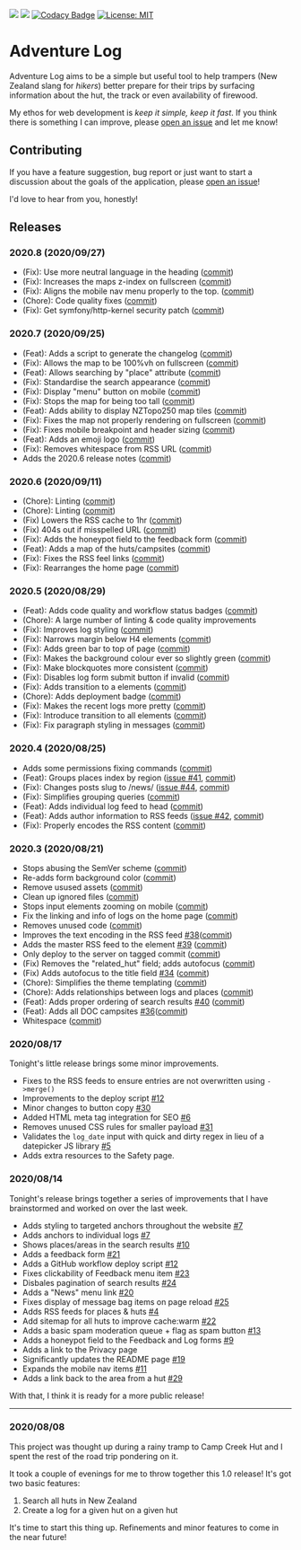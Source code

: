 ![](https://img.shields.io/uptimerobot/ratio/m785755282-f5ee4e9d0e6a7e2d9e757d1d?label=Uptime)
![](https://img.shields.io/github/v/tag/finnito/adventure-log)
[![Codacy Badge](https://app.codacy.com/project/badge/Grade/33f7457363954919b61e0d8dcbda2ac2)](https://www.codacy.com/manual/finn_3/adventure-log?utm_source=github.com&amp;utm_medium=referral&amp;utm_content=finnito/adventure-log&amp;utm_campaign=Badge_Grade)
[![License: MIT](https://img.shields.io/badge/License-MIT-yellow.svg)](https://opensource.org/licenses/MIT)

# Adventure Log

Adventure Log aims to be a simple but useful tool to help trampers (New Zealand slang for _hikers_) better prepare for their trips by surfacing information about the hut, the track or even availability of firewood.

My ethos for web development is _keep it simple, keep it fast_. If you think there is something I can improve, please [open an issue](https://github.com/finnito/adventure-log/issues/new) and let me know!

## Contributing

If you have a feature suggestion, bug report or just want to start a discussion about the goals of the application, please [open an issue](https://github.com/finnito/adventure-log/issues/new)!

I'd love to hear from you, honestly!

## Releases

### 2020.8 (2020/09/27)

- (Fix): Use more neutral language in the heading ([commit](https://github.com/finnito/adventure-log/commit/b2ac1c2aaa54807ca007de4e8949e660762af527))
- (Fix): Increases the maps z-index on fullscreen ([commit](https://github.com/finnito/adventure-log/commit/0284dcc87ec0232e4cfd65b87b9372fd7e277005))
- (Fix): Aligns the mobile nav menu properly to the top. ([commit](https://github.com/finnito/adventure-log/commit/c46e49ad13571af71b75a3eda10f5ffb0ce00a65))
- (Chore): Code quality fixes ([commit](https://github.com/finnito/adventure-log/commit/49239004030e002618471afa08ed1dea2804ff9c))
- (Fix): Get symfony/http-kernel security patch ([commit](https://github.com/finnito/adventure-log/commit/4e9c2193d52ec19a6e87897e150428459f906bb6))

### 2020.7 (2020/09/25)

- (Feat): Adds a script to generate the changelog ([commit](https://github.com/finnito/adventure-log/commit/0ceaf04382d55b4f5f242715599b167c04265185))
- (Fix): Allows the map to be 100%vh on fullscreen ([commit](https://github.com/finnito/adventure-log/commit/624871ea84108de6996359d7042c9745936616aa))
- (Feat): Allows searching by "place" attribute ([commit](https://github.com/finnito/adventure-log/commit/6ae1d128b1cf11bc9af71c838697109b05ddd064))
- (Fix): Standardise the search appearance ([commit](https://github.com/finnito/adventure-log/commit/6d054cb4ce5d4d2f7a5b648055a9ca0281f93271))
- (Fix): Display "menu" button on mobile ([commit](https://github.com/finnito/adventure-log/commit/6f13a6f88c05e80bd1644f55376817e849c37a0c))
- (Fix): Stops the map for being too tall ([commit](https://github.com/finnito/adventure-log/commit/c41e71fb5ded3d721cce6985292682bc19d587b2))
- (Feat): Adds ability to display NZTopo250 map tiles ([commit](https://github.com/finnito/adventure-log/commit/e85ee3f03ffbe016705a872b0634c401198476b5))
- (Fix): Fixes the map not properly rendering on fullscreen ([commit](https://github.com/finnito/adventure-log/commit/c50108aec49ff674a23ee3e2eded53c3ad30e1da))
- (Fix): Fixes mobile breakpoint and header sizing ([commit](https://github.com/finnito/adventure-log/commit/6516f2638dae9f5d71126fbdec619f925f78bbdf))
- (Feat): Adds an emoji logo ([commit](https://github.com/finnito/adventure-log/commit/0943a59c4c4064be005e6639ccbf95c75dd1da19))
- (Fix): Removes whitespace from RSS URL ([commit](https://github.com/finnito/adventure-log/commit/8aa9c8334ee7b825b994fd8db8a69c904cc20212))
- Adds the 2020.6 release notes ([commit](https://github.com/finnito/adventure-log/commit/3b232a180d021a3bdbb3d71f17fc3edc831a56a8))

### 2020.6 (2020/09/11)

- (Chore): Linting ([commit](https://github.com/finnito/adventure-log/commit/ba60f6d8e131f212513f6c054812a0ed4d949421))
- (Chore): Linting ([commit](https://github.com/finnito/adventure-log/commit/f895eeb7097cca87d0b600dc5aaf7f1b703ea6f7))
- (Fix) Lowers the RSS cache to 1hr ([commit](https://github.com/finnito/adventure-log/commit/8d3bb7733c7bf6688990c0d377aef0f0c08a7fe8))
- (Fix) 404s out if misspelled URL ([commit](https://github.com/finnito/adventure-log/commit/d14180163d9968acf156e1df1c719c24b8c55ea0))
- (Fix): Adds the honeypot field to the feedback form ([commit](https://github.com/finnito/adventure-log/commit/fd93b1a0e39486bb465b4a9232103178b31a9d7a))
- (Feat): Adds a map of the huts/campsites ([commit](https://github.com/finnito/adventure-log/commit/8d25e7460150cd43234ed6d62e1c1ec3f9bf632e))
- (Fix): Fixes the RSS feel links ([commit](https://github.com/finnito/adventure-log/commit/91a2fb4cad35298cfdb380c1588054e6ef91c8a1))
- (Fix): Rearranges the home page ([commit](https://github.com/finnito/adventure-log/commit/9e5fd4d9f8ace8c3635bfc1075db95871619c710))

### 2020.5 (2020/08/29)

- (Feat): Adds code quality and workflow status badges ([commit](https://github.com/finnito/adventure-log/commit/d097217e063d5270b7833d75ea88d124e0248748))
- (Chore): A large number of linting & code quality improvements
- (Fix): Improves log styling ([commit](https://github.com/finnito/adventure-log/commit/4a972d21d3af89f4768085917550bf202a9a5dfb))
- (Fix): Narrows margin below H4 elements ([commit](https://github.com/finnito/adventure-log/commit/37f566d20093e26297e12461cd7281da7f85f0b8))
- (Fix): Adds green bar to top of page ([commit](https://github.com/finnito/adventure-log/commit/1280325ebeaa2e2e7d11ef1601ba8f8e6f0e66d0))
- (Fix): Makes the background colour ever so slightly green ([commit](https://github.com/finnito/adventure-log/commit/152bde62d3e07297810d645695e1c05e21f46836))
- (Fix): Make blockquotes more consistent ([commit](https://github.com/finnito/adventure-log/commit/c8e61bdc76df488b3ca77c2ca3a7d86c57116dab))
- (Fix): Disables log form submit button if invalid ([commit](https://github.com/finnito/adventure-log/commit/9e4e475d74cd0e502ddae11ae4f57703721ba591))
- (Fix): Adds transition to a elements ([commit](https://github.com/finnito/adventure-log/commit/10b84b6f20206a5c5f87ca0fcbd18cf3518914e7))
- (Chore): Adds deployment badge ([commit](https://github.com/finnito/adventure-log/commit/1b113819e36eecc2d40e17b8c09f463c5799d5de))
- (Fix): Makes the recent logs more pretty ([commit](https://github.com/finnito/adventure-log/commit/df5a248ba2ed379ab3152e71dbba9d4a5116fc9e))
- (Fix): Introduce transition to all elements ([commit](https://github.com/finnito/adventure-log/commit/56846025a8e2e8a514a55b93e410247dce79e60c))
- (Fix): Fix paragraph styling in messages ([commit](https://github.com/finnito/adventure-log/commit/0a540bffe1c67183ee8e522b01757a680a488a96))

### 2020.4 (2020/08/25)

- Adds some permissions fixing commands ([commit](https://github.com/finnito/adventure-log/commit/1e7ec91ecc89eeb8320c2cdf76967234a2c4e481))
- (Feat): Groups places index by region ([issue #41](https://github.com/finnito/adventure-log/issues/41), [commit](https://github.com/finnito/adventure-log/commit/34a6baac2f9f6eeb2e66b599fc1210e762e81cfa))
- (Fix): Changes posts slug to /news/ ([issue #44](https://github.com/finnito/adventure-log/issues/44), [commit](https://github.com/finnito/adventure-log/commit/a8f161ddb36bed80d0645192278021759d9b1523))
- (Fix): Simplifies grouping queries ([commit](https://github.com/finnito/adventure-log/commit/c11d8f4cf27770c9a60293d9c54de25f692ef667))
- (Feat): Adds individual log feed to head ([commit](https://github.com/finnito/adventure-log/commit/49bb42c11787077e235b183b3fe6b941e087230f))
- (Feat): Adds author information to RSS feeds ([issue #42](https://github.com/finnito/adventure-log/issues/42), [commit](https://github.com/finnito/adventure-log/commit/f209bb08b446754499e7173cdc44c12e845dfe43))
- (Fix): Properly encodes the RSS content ([commit](https://github.com/finnito/adventure-log/commit/6cf86972d46f7fd59b4bcc317cbd2affafaa7b24))

### 2020.3 (2020/08/21)

- Stops abusing the SemVer scheme ([commit](https://github.com/finnito/adventure-log/commit/680f283f4d5811b6cb061f83ed93a6a981e0833e))
- Re-adds form background color ([commit](https://github.com/finnito/adventure-log/commit/fca980ae5bd698c830856bc52c38ed05f7ef568b))
- Remove usused assets ([commit](https://github.com/finnito/adventure-log/commit/37fb153c3b70ab7de61bdd9bc6af139898cdebc6))
- Clean up ignored files ([commit](https://github.com/finnito/adventure-log/commit/0571a31851d25d9f7f9e5683a086e2b47ed41bb7))
- Stops input elements zooming on mobile ([commit](https://github.com/finnito/adventure-log/commit/b04d56e8699bff95f4c7c708aea5a53edbef9f69))
- Fix the linking and info of logs on the home page ([commit](https://github.com/finnito/adventure-log/commit/5ca67717e0a3e5fe8979269edcf47fdb4250dd13))
- Removes unused code ([commit](https://github.com/finnito/adventure-log/commit/2acb1f2a2e3076d32653c0c85d8d20edd184a338))
- Improves the text encoding in the RSS feed [#38](https://github.com/finnito/adventure-log/issues/38)([commit](https://github.com/finnito/adventure-log/commit/7bcf8d855c670689304a1a745685f840e5384320))
- Adds the master RSS feed to the <head> element [#39](https://github.com/finnito/adventure-log/issues/39) ([commit](https://github.com/finnito/adventure-log/commit/430c18ff95ed5ca8ef56484ca2fd47f86f2da2b0))
- Only deploy to the server on tagged commit ([commit](https://github.com/finnito/adventure-log/commit/8c44f71652f49e1fdd8b3e2dff22b39553261257))
- (Fix) Removes the "related_hut" field; adds autofocus ([commit](https://github.com/finnito/adventure-log/commit/987bc4885d31987997642c49f4bb19c8c9e5642f))
- (Fix) Adds autofocus to the title field [#34](https://github.com/finnito/adventure-log/issues/34) ([commit](https://github.com/finnito/adventure-log/commit/bdbb62fd6fdc8d60a4b3cc7e23b77dfc168a820b))
- (Chore): Simplifies the theme templating ([commit](https://github.com/finnito/adventure-log/commit/bd7ac6482cfd4c261e31bf0a98898acedafae637))
- (Chore): Adds relationships between logs and places ([commit](https://github.com/finnito/adventure-log/commit/78e846aaf97c76208db934ba672785f9103e7f93))
- (Feat): Adds proper ordering of search results [#40](https://github.com/finnito/adventure-log/issues/40) ([commit](https://github.com/finnito/adventure-log/commit/702602a2e95453059672376a7b75d1dfd7bb41e4))
- (Feat): Adds all DOC campsites [#36](https://github.com/finnito/adventure-log/issues/36)([commit](https://github.com/finnito/adventure-log/commit/54a662f825feccf0b0fd5e66108a400d49c12b48))
- Whitespace ([commit](https://github.com/finnito/adventure-log/commit/e23143bbbd2c6f85b92a2a502222c4af2d986ae7))

### 2020/08/17

Tonight's little release brings some minor improvements.

- Fixes to the RSS feeds to ensure entries are not overwritten using `->merge()`
- Improvements to the deploy script [#12](https://github.com/finnito/adventure-log/issues/12)
- Minor changes to button copy [#30](https://github.com/finnito/adventure-log/issues/30)
- Added HTML meta tag integration for SEO [#6](https://github.com/finnito/adventure-log/issues/6)
- Removes unused CSS rules for smaller payload [#31](https://github.com/finnito/adventure-log/issues/31)
- Validates the `log_date` input with quick and dirty regex in lieu of a datepicker JS library [#5](https://github.com/finnito/adventure-log/issues/5)
- Adds extra resources to the Safety page.

### 2020/08/14

Tonight's release brings together a series of improvements that I have brainstormed and worked on over the last week.

- Adds styling to targeted anchors throughout the website [#7](https://github.com/finnito/adventure-log/issues/7)
- Adds anchors to individual logs [#7](https://github.com/finnito/adventure-log/issues/7)
- Shows places/areas in the search results [#10](https://github.com/finnito/adventure-log/issues/10)
- Adds a feedback form [#21](https://github.com/finnito/adventure-log/issues/21)
- Adds a GitHub workflow deploy script [#12](https://github.com/finnito/adventure-log/issues/12)
- Fixes clickability of Feedback menu item [#23](https://github.com/finnito/adventure-log/issues/23)
- Disbales pagination of search results [#24](https://github.com/finnito/adventure-log/issues/24)
- Adds a "News" menu link [#20](https://github.com/finnito/adventure-log/issues/20)
- Fixes display of message bag items on page reload [#25](https://github.com/finnito/adventure-log/issues/25)
- Adds RSS feeds for places & huts [#4](https://github.com/finnito/adventure-log/issues/4)
- Add sitemap for all huts to improve cache:warm [#22](https://github.com/finnito/adventure-log/issues/22)
- Adds a basic spam moderation queue + flag as spam button [#13](https://github.com/finnito/adventure-log/issues/13)
- Adds a honeypot field to the Feedback and Log forms [#9](https://github.com/finnito/adventure-log/issues/9)
- Adds a link to the Privacy page
- Significantly updates the README page [#19](https://github.com/finnito/adventure-log/issues/19)
- Expands the mobile nav items [#11](https://github.com/finnito/adventure-log/issues/11)
- Adds a link back to the area from a hut [#29](https://github.com/finnito/adventure-log/issues/29)

With that, I think it is ready for a more public release!

---

### 2020/08/08

This project was thought up during a rainy tramp to Camp Creek Hut and I spent the rest of the road trip pondering on it.

It took a couple of evenings for me to throw together this 1.0 release! It's got two basic features:

1. Search all huts in New Zealand
2. Create a log for a given hut on a given hut

It's time to start this thing up. Refinements and minor features to come in the near future!
